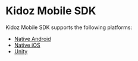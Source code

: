 
# Kidoz Mobile SDK
Kidoz Mobile SDK supports the following platforms:
- [Native Android](/Kidoz%20Direct/Android)
- [Native iOS](/Kidoz%20Direct/iOS)
- [Unity](/Kidoz%20Direct/Unity)
